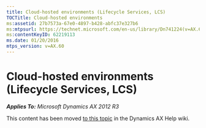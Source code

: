 ```yaml
---
title: Cloud-hosted environments (Lifecycle Services, LCS)
TOCTitle: Cloud-hosted environments
ms:assetid: 27b7573a-67e0-4897-b428-abfc37e327b6
ms:mtpsurl: https://technet.microsoft.com/en-us/library/Dn741224(v=AX.60)
ms:contentKeyID: 62219113
ms.date: 01/20/2016
mtps_version: v=AX.60
---
```


# Cloud-hosted environments (Lifecycle Services, LCS) 


_**Applies To:** Microsoft Dynamics AX 2012 R3_

This content has been moved [to this topic](https://ax.help.dynamics.com/en/wiki/cloud-hosted-environments-lifecycle-services-lcs/) in the Dynamics AX Help wiki.

  



